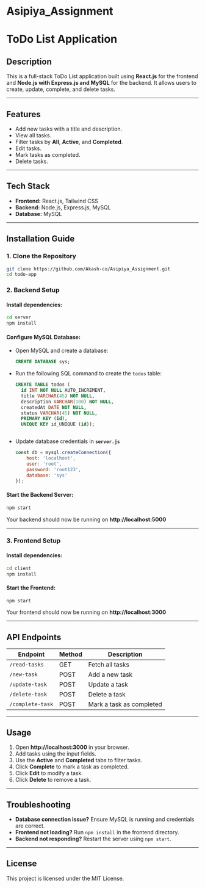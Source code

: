 
# Asipiya_Assignment

# ToDo List Application

## Description
This is a full-stack ToDo List application built using **React.js** for the frontend and **Node.js with Express.js and MySQL** for the backend. It allows users to create, update, complete, and delete tasks.

---

## Features
- Add new tasks with a title and description.
- View all tasks.
- Filter tasks by **All**, **Active**, and **Completed**.
- Edit tasks.
- Mark tasks as completed.
- Delete tasks.

---

## Tech Stack
- **Frontend:** React.js, Tailwind CSS
- **Backend:** Node.js, Express.js, MySQL
- **Database:** MySQL

---

## Installation Guide

### **1. Clone the Repository**
```sh
git clone https://github.com/Akash-co/Asipiya_Assignment.git
cd todo-app
```

### **2. Backend Setup**
#### Install dependencies:
```sh
cd server
npm install
```
#### Configure MySQL Database:
- Open MySQL and create a database:
  ```sql
  CREATE DATABASE sys;
  ```
- Run the following SQL command to create the `todos` table:
  ```sql
  CREATE TABLE todos (
    id INT NOT NULL AUTO_INCREMENT,
    title VARCHAR(45) NOT NULL,
    description VARCHAR(100) NOT NULL,
    createdAt DATE NOT NULL,
    status VARCHAR(45) NOT NULL,
    PRIMARY KEY (id),
    UNIQUE KEY id_UNIQUE (id));

  

- Update database credentials in **`server.js`**
  ```js
  const db = mysql.createConnection({
      host: 'localhost',
      user: 'root',
      password: 'root123',
      database: 'sys'
  });
  ```
#### Start the Backend Server:
```sh
npm start
```
Your backend should now be running on **http://localhost:5000**

---

### **3. Frontend Setup**
#### Install dependencies:
```sh
cd client
npm install
```
#### Start the Frontend:
```sh
npm start
```
Your frontend should now be running on **http://localhost:3000**

---

## API Endpoints
| Endpoint          | Method | Description |
|------------------|--------|-------------|
| `/read-tasks`    | GET    | Fetch all tasks |
| `/new-task`      | POST   | Add a new task |
| `/update-task`   | POST   | Update a task |
| `/delete-task`   | POST   | Delete a task |
| `/complete-task` | POST   | Mark a task as completed |

---

## Usage
1. Open **http://localhost:3000** in your browser.
2. Add tasks using the input fields.
3. Use the **Active** and **Completed** tabs to filter tasks.
4. Click **Complete** to mark a task as completed.
5. Click **Edit** to modify a task.
6. Click **Delete** to remove a task.

---

## Troubleshooting
- **Database connection issue?** Ensure MySQL is running and credentials are correct.
- **Frontend not loading?** Run `npm install` in the frontend directory.
- **Backend not responding?** Restart the server using `npm start`.

---

## License
This project is licensed under the MIT License.

